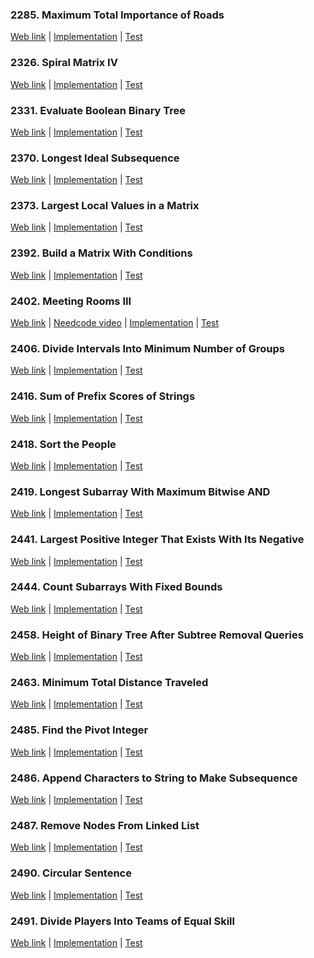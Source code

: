 ### 2285. Maximum Total Importance of Roads

<a href="https://leetcode.com/problems/maximum-total-importance-of-roads">Web link</a> |
[Implementation](src/main/java/leetcode/Solution02285.java) |
[Test](src/test/java/leetcode/Solution02285Test.java)

### 2326. Spiral Matrix IV

<a href="https://leetcode.com/problems/spiral-matrix-iv">Web link</a> |
[Implementation](src/main/java/leetcode/Solution02326.java) |
[Test](src/test/java/leetcode/Solution02326Test.java)

### 2331. Evaluate Boolean Binary Tree

<a href="https://leetcode.com/problems/evaluate-boolean-binary-tree">Web link</a> |
[Implementation](src/main/java/leetcode/Solution02331.java) |
[Test](src/test/java/leetcode/Solution02331Test.java)

### 2370. Longest Ideal Subsequence

<a href="https://leetcode.com/problems/longest-ideal-subsequence">Web link</a> |
[Implementation](src/main/java/leetcode/Solution02370.java) |
[Test](src/test/java/leetcode/Solution02370Test.java)

### 2373. Largest Local Values in a Matrix

<a href="https://leetcode.com/problems/largest-local-values-in-a-matrix">Web link</a> |
[Implementation](src/main/java/leetcode/Solution02373.java) |
[Test](src/test/java/leetcode/Solution02373Test.java)

### 2392. Build a Matrix With Conditions

<a href="https://leetcode.com/problems/build-a-matrix-with-conditions">Web link</a> |
[Implementation](src/main/java/leetcode/Solution02392.java) |
[Test](src/test/java/leetcode/Solution02392Test.java)

### 2402. Meeting Rooms III

<a href="https://leetcode.com/problems/meeting-rooms-iii">Web link</a> |
<a href="https://www.youtube.com/watch?v=2VLwjvODQbA">Needcode video</a> |
[Implementation](src/main/java/leetcode/Solution02402.java) |
[Test](src/test/java/leetcode/Solution02402Test.java)

### 2406. Divide Intervals Into Minimum Number of Groups

<a href="https://leetcode.com/problems/divide-intervals-into-minimum-number-of-groups">Web link</a> |
[Implementation](src/main/java/leetcode/Solution02406.java) |
[Test](src/test/java/leetcode/Solution02406Test.java)

### 2416. Sum of Prefix Scores of Strings

<a href="https://leetcode.com/problems/sum-of-prefix-scores-of-strings">Web link</a> |
[Implementation](src/main/java/leetcode/Solution02416.java) |
[Test](src/test/java/leetcode/Solution02416Test.java)

### 2418. Sort the People

<a href="https://leetcode.com/problems/sort-the-people">Web link</a> |
[Implementation](src/main/java/leetcode/Solution02418.java) |
[Test](src/test/java/leetcode/Solution02418Test.java)

### 2419. Longest Subarray With Maximum Bitwise AND

<a href="https://leetcode.com/problems/longest-subarray-with-maximum-bitwise-and">Web link</a> |
[Implementation](src/main/java/leetcode/Solution02419.java) |
[Test](src/test/java/leetcode/Solution02419Test.java)

### 2441. Largest Positive Integer That Exists With Its Negative

<a href="https://leetcode.com/problems/largest-positive-integer-that-exists-with-its-negative">Web link</a> |
[Implementation](src/main/java/leetcode/Solution02441.java) |
[Test](src/test/java/leetcode/Solution02441Test.java)

### 2444. Count Subarrays With Fixed Bounds

<a href="https://leetcode.com/problems/count-subarrays-with-fixed-bounds">Web link</a> |
[Implementation](src/main/java/leetcode/Solution02444.java) |
[Test](src/test/java/leetcode/Solution02444Test.java)

### 2458. Height of Binary Tree After Subtree Removal Queries

<a href="https://leetcode.com/problems/height-of-binary-tree-after-subtree-removal-queries">Web link</a> |
[Implementation](src/main/java/leetcode/Solution02458.java) |
[Test](src/test/java/leetcode/Solution02458Test.java)

### 2463. Minimum Total Distance Traveled

<a href="https://leetcode.com/problems/minimum-total-distance-traveled">Web link</a> |
[Implementation](src/main/java/leetcode/Solution02463.java) |
[Test](src/test/java/leetcode/Solution02463Test.java)

### 2485. Find the Pivot Integer

<a href="https://leetcode.com/problems/find-the-pivot-integer">Web link</a> |
[Implementation](src/main/java/leetcode/Solution02485.java) |
[Test](src/test/java/leetcode/Solution02485Test.java)

### 2486. Append Characters to String to Make Subsequence

<a href="https://leetcode.com/problems/append-characters-to-string-to-make-subsequence">Web link</a> |
[Implementation](src/main/java/leetcode/Solution02486.java) |
[Test](src/test/java/leetcode/Solution02486Test.java)

### 2487. Remove Nodes From Linked List

<a href="https://leetcode.com/problems/remove-nodes-from-linked-list">Web link</a> |
[Implementation](src/main/java/leetcode/Solution02487.java) |
[Test](src/test/java/leetcode/Solution02487Test.java)

### 2490. Circular Sentence

<a href="https://leetcode.com/problems/circular-sentence">Web link</a> |
[Implementation](src/main/java/leetcode/Solution02490.java) |
[Test](src/test/java/leetcode/Solution02490Test.java)

### 2491. Divide Players Into Teams of Equal Skill

<a href="https://leetcode.com/problems/divide-players-into-teams-of-equal-skill">Web link</a> |
[Implementation](src/main/java/leetcode/Solution02491.java) |
[Test](src/test/java/leetcode/Solution02491Test.java)